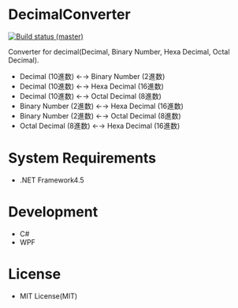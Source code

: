 # DecimalConverter

[![Build status (master)](https://ci.appveyor.com/api/projects/status/tbfok5u93tb2pdlv/branch/master?svg=true)](https://ci.appveyor.com/project/YoshinoriN/decimalconverter)

Converter for decimal(Decimal, Binary Number, Hexa Decimal, Octal Decimal).

* Decimal (10進数) ←→ Binary Number (2進数)
* Decimal (10進数) ←→ Hexa Decimal (16進数)
* Decimal (10進数) ←→ Octal Decimal (8進数)
* Binary Number (2進数) ←→ Hexa Decimal (16進数)
* Binary Number (2進数) ←→ Octal Decimal (8進数)
* Octal Decimal (8進数) ←→ Hexa Decimal (16進数)

# System Requirements

* .NET Framework4.5

# Development

* C#
* WPF

# License

* MIT License(MIT) 
